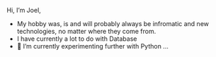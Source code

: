 Hi, I’m Joel,
- My hobby was, is and will probably always be infromatic and new technologies, no matter where they come from.
- I have currently a lot to do with Database
- 🌱 I’m currently experimenting further with Python ...
